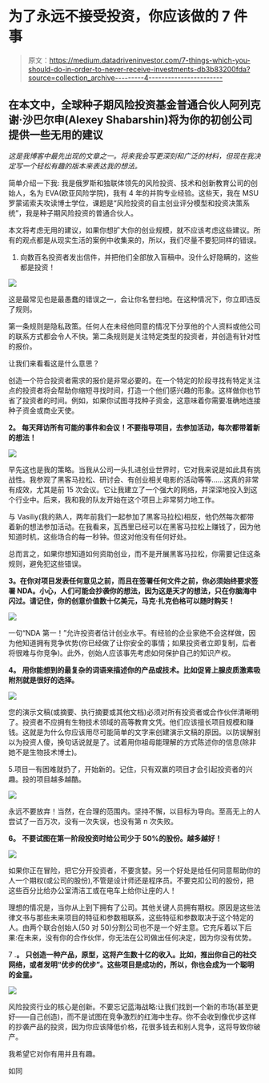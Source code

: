 # 为了永远不接受投资，你应该做的 7 件事

> 原文：<https://medium.datadriveninvestor.com/7-things-which-you-should-do-in-order-to-never-receive-investments-db3b83200fda?source=collection_archive---------4----------------------->

## **在本文中，全球种子期风险投资基金普通合伙人阿列克谢·沙巴尔申(Alexey Shabarshin)将为你的初创公司提供一些无用的建议**

*这是我博客中最先出现的文章之一。将来我会写更深刻和广泛的材料，但现在我决定写一个轻松有趣的版本来表达我的想法。*

简单介绍一下我:
我是俄罗斯和独联体领先的风险投资、技术和创新教育公司的创始人，名为 EVA(欧亚风险学院)，我有 4 年的并购专业经验。这些天，我在 MSU 罗蒙诺索夫攻读博士学位，课题是“风险投资的自主创业评分模型和投资决策系统”，我是种子期风险投资的普通合伙人。

本文将考虑无用的建议，如果你想扩大你的创业规模，就不应该考虑这些建议。所有的观点都是从现实生活的案例中收集来的，所以，我们尽量不要犯同样的错误。

1.  向数百名投资者发出信件，并把他们全部放入盲稿中。没什么好隐瞒的，这些都是投资！

![](img/7e21b7c3befc2d356b7feb2222c909ca.png)

这是最常见也是最愚蠢的错误之一，会让你名誉扫地。在这种情况下，你立即违反了规则。

第一条规则是隐私政策。任何人在未经他同意的情况下分享他的个人资料或他公司的联系方式都会令人不快。第二条规则是关注特定类型的投资者，并创造有针对性的报价。

让我们来看看这是什么意思？

创造一个符合投资者需求的报价是非常必要的。在一个特定的阶段寻找有特定关注点的投资者将会帮助你缩短寻找时间，打造一个他们感兴趣的形象。这样做你也节省了投资者的时间。例如，如果你试图寻找种子资金，这意味着你需要准确地连接种子资金或商业天使。

**2。** **每天拜访所有可能的事件和会议！不要指导项目，去参加活动，每次都带着新的想法！**

![](img/7bdc0b2bdbaea8b3e6bc9e9dd59f8a57.png)

早先这也是我的策略。当我从公司一头扎进创业世界时，它对我来说是如此具有挑战性。我参观了黑客马拉松、研讨会、有创业相关电影的活动等等……这真的非常有成效，尤其是前 15 次会议。它让我建立了一个强大的网络，并深深地投入到这个行业中。后来，我和我的队友开始在这个项目上非常努力地工作。

与 Vasiliy(我的熟人，两年前我们一起参加了黑客马拉松)相反，他仍然每次都带着新的想法参加活动。在我看来，瓦西里已经可以在黑客马拉松上赚钱了，因为他知道时机，这些场合的每一秒钟。但这对他没有任何好处。

总而言之，如果你想知道如何资助创业，而不是开展黑客马拉松，你需要记住这条规则，避免犯这些错误。

**3。在你对项目发表任何意见之前，而且在签署任何文件之前，你必须始终要求签署 NDA。小心，人们可能会抄袭你的想法，因为这是天才的想法，只在你脑海中闪过。请记住，你的创意价值数十亿美元，马克·扎克伯格可以随时购买！**

![](img/6efec48b02ab43173c52b9a7867d8bb0.png)

一句“NDA 第一！”允许投资者估计创业水平。有经验的企业家绝不会这样做，因为他知道拥有竞争优势(你已经做了让你安全的事情；如果投资者立即复制，后者将很难与你竞争)。此外，创始人应该事先考虑如何保护自己的知识产权。

**4。** **用你能想到的最复杂的词语来描述你的产品或技术。比如促肾上腺皮质激素吸附剂就是很好的选择。**

![](img/1b85de3124be84f30bdee6418eb1ec6a.png)

您的演示文稿(或摘要、执行摘要或其他文档)必须对所有投资者或合作伙伴清晰明了。投资者不应拥有生物技术领域的高等教育文凭。他们应该擅长项目规模和赚钱。这就是为什么你应该用尽可能简单的文字来创建演示文稿的原因。以防误解别以为投资人傻，换句话说就是了。试着用你祖母能理解的方式陈述你的信息(除非她不是生物技术博士)。

5.项目一有困难就扔了，开始新的。记住，只有双赢的项目才会引起投资者的兴趣。投的项目越多越酷。

![](img/9caa09cdf1a8778f0526483b28dec26e.png)

永远不要放弃！当然，在合理的范围内。坚持不懈，以目标为导向。至高无上的人尝试了一百万次，没有一次失误，也没有第 n 次失败。

**6。** **不要试图在第一阶段投资时给公司少于 50%的股份。越多越好！**

![](img/6ea7cd77f3ebf596289887802cad4559.png)

如果你正在冒险，把它分开投资者，不要贪婪。另一个好处是给任何同意帮助你的人一个期权(或公司的股份),不管是设计师还是程序员。不要克扣公司的股份，把这些百分比给办公室清洁工或在电车上给你让座的人！

理想的情况是，当你从上到下拥有了公司。其他关键人员拥有期权。原因是这些法律文书与那些未来项目的特征和参数相联系，这些特征和参数取决于这个特定的人。由两个联合创始人(50 对 50)分割公司也不是一个好主意。它充斥着以下后果:在未来，没有你的合作伙伴，你无法在公司做出任何决定，因为你没有优势。

7 .**。** **只创造一种产品，原型，这将产生数十亿的收入。比如，推出你自己的社交网络，或者发明“优步的优步”。这些项目是成功的，所以，你也会成为一个聪明的金童。**

![](img/7254ec4d47aa963f15f77f623e62ddaf.png)

风险投资行业的核心是创新。不要忘记蓝海战略:让我们找到一个新的市场(甚至更好——自己创造)，而不是试图在竞争激烈的红海中生存。你不会收到像优步这样的抄袭产品的投资，因为你应该降低价格，花很多钱去和别人竞争，这将导致你破产。

我希望它对你有用并且有趣。

如同